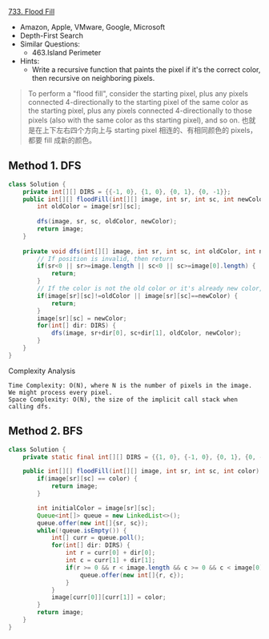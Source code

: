 [733. Flood Fill](https://leetcode.com/problems/flood-fill/)

* Amazon, Apple, VMware, Google, Microsoft
* Depth-First Search
* Similar Questions:
    * 463.Island Perimeter
* Hints:
    * Write a recursive function that paints the pixel if it's the correct color, then recursive on neighboring pixels.
    

> To perform a "flood fill", consider the starting pixel, plus any pixels connected 4-directionally to the starting pixel of the same color as the starting pixel, 
> plus any pixels connected 4-directionally to those pixels (also with the same color as ths starting pixel), and so on.
> 也就是在上下左右四个方向上与 starting pixel 相连的、有相同颜色的 pixels，都要 fill 成新的颜色。

## Method 1. DFS
```java 
class Solution {
    private int[][] DIRS = {{-1, 0}, {1, 0}, {0, 1}, {0, -1}};
    public int[][] floodFill(int[][] image, int sr, int sc, int newColor) {
        int oldColor = image[sr][sc];
        
        dfs(image, sr, sc, oldColor, newColor);
        return image;
    }
    
    private void dfs(int[][] image, int sr, int sc, int oldColor, int newColor) {
        // If position is invalid, then return
        if(sr<0 || sr>=image.length || sc<0 || sc>=image[0].length) {
            return;
        }
        // If the color is not the old color or it's already new color, then return
        if(image[sr][sc]!=oldColor || image[sr][sc]==newColor) {
            return;
        }
        image[sr][sc] = newColor;
        for(int[] dir: DIRS) {
            dfs(image, sr+dir[0], sc+dir[1], oldColor, newColor);
        }
    }
}
```

Complexity Analysis

    Time Complexity: O(N), where N is the number of pixels in the image. We might process every pixel.
    Space Complexity: O(N), the size of the implicit call stack when calling dfs.


## Method 2. BFS
```java
class Solution {
    private static final int[][] DIRS = {{1, 0}, {-1, 0}, {0, 1}, {0, -1}};

    public int[][] floodFill(int[][] image, int sr, int sc, int color) {
        if(image[sr][sc] == color) {
            return image;
        }

        int initialColor = image[sr][sc];
        Queue<int[]> queue = new LinkedList<>();
        queue.offer(new int[]{sr, sc});
        while(!queue.isEmpty()) {
            int[] curr = queue.poll();
            for(int[] dir: DIRS) {
                int r = curr[0] + dir[0];
                int c = curr[1] + dir[1];
                if(r >= 0 && r < image.length && c >= 0 && c < image[0].length && image[r][c] == initialColor) {
                    queue.offer(new int[]{r, c});
                }
            }
            image[curr[0]][curr[1]] = color;
        }
        return image;
    }
}
```